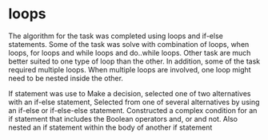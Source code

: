 # loops 

The algorithm for the task was completed using loops and if-else statements.
Some of the task was solve with combination of loops, when loops, for loops and while loops and do..while loops. Other task are much better suited to one type of loop than the other. In addition, some of the task required multiple loops. When multiple loops are involved, one loop might need to be nested inside the other.

If statement was use to Make a decision, selected one of two alternatives with an if-else statement, Selected from one of several alternatives by using an if-else or if-else-else statement.
Constructed a complex condition for an if statement that includes the Boolean operators and, or and not.
Also nested an if statement within the body of another if statement

